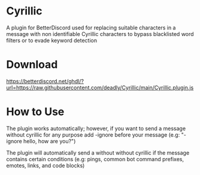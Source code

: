 # Cyrillic
A plugin for BetterDiscord used for replacing suitable characters in a message with non identifiable Cyrillic characters to bypass blacklisted word filters or to evade keyword detection

# Download
https://betterdiscord.net/ghdl/?url=https://raw.githubusercontent.com/deadly/Cyrillic/main/Cyrillic.plugin.js

# How to Use
The plugin works automatically; however, if you want to send a message without cyrillic for any purpose add -ignore before your message (e.g: "-ignore hello, how are you?")

The plugin will automatically send a without without cyrillic if the message contains certain conditions (e.g: pings, common bot command prefixes, emotes, links, and code blocks)
